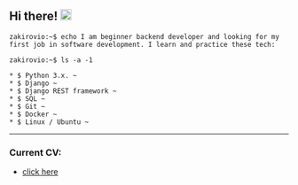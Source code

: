 ## Hi there! <img src="https://github.com/blackcater/blackcater/raw/main/images/Hi.gif" height="20"/>

```zakirovio:~$ echo I am beginner backend developer and looking for my first job in software development. I learn and practice these tech:```

```zakirovio:~$ ls -a -1```
```
* $ Python 3.x. ~
* $ Django ~
* $ Django REST framework ~
* $ SQL ~
* $ Git ~
* $ Docker ~
* $ Linux / Ubuntu ~
```
<hr>

### Current CV:
* [click here](https://github.com/zakirovio/zakirovio/blob/main/cv-python-developer-en.pdf)
